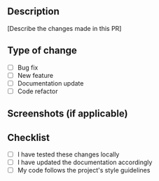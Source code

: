 ## Description
[Describe the changes made in this PR]

## Type of change
- [ ] Bug fix
- [ ] New feature
- [ ] Documentation update
- [ ] Code refactor

## Screenshots (if applicable)

## Checklist
- [ ] I have tested these changes locally
- [ ] I have updated the documentation accordingly
- [ ] My code follows the project's style guidelines 